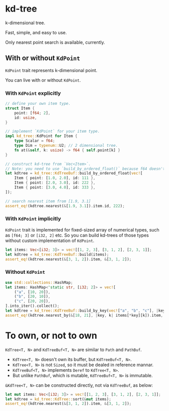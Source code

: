 # kd-tree
k-dimensional tree.

Fast, simple, and easy to use.

Only nearest point search is available, currently.

## With or without `KdPoint`
`KdPoint` trait represents k-dimensional point.

You can live with or without `KdPoint`.

### With `KdPoint` explicitly
```rust
// define your own item type.
struct Item {
    point: [f64; 2],
    id: usize,
}

// implement `KdPoint` for your item type.
impl kd_tree::KdPoint for Item {
    type Scalar = f64;
    type Dim = typenum::U2; // 2 dimensional tree.
    fn at(&self, k: usize) -> f64 { self.point[k] }
}

// construct kd-tree from `Vec<Item>`.
// Note: you need to use `build_by_ordered_float()` because f64 doesn't implement `Ord` trait.
let kdtree = kd_tree::KdTreeBuf::build_by_ordered_float(vec![
    Item { point: [1.0, 2.0], id: 111 },
    Item { point: [2.0, 3.0], id: 222 },
    Item { point: [3.0, 4.0], id: 333 },
]);

// search nearest item from [1.9, 3.1] 
assert_eq!(kdtree.nearest(&[1.9, 3.1]).item.id, 222);
```

### With `KdPoint` implicitly
`KdPoint` trait is implemented for fixed-sized array of numerical types, such as `[f64; 3]` or `[i32, 2]` etc.
So you can build kd-trees of those types without custom implementation of `KdPoint`.
```rust
let items: Vec<[i32; 3]> = vec![[1, 2, 3], [3, 1, 2], [2, 3, 1]];
let kdtree = kd_tree::KdTreeBuf::build(items);
assert_eq!(kdtree.nearest(&[3, 1, 2]).item, &[3, 1, 2]);
```

### Without `KdPoint`
```rust
use std::collections::HashMap;
let items: HashMap<'static str, [i32; 2]> = vec![
    ("a", [10, 20]),
    ("b", [20, 10]),
    ("c", [20, 20]),
].into_iter().collect();
let kdtree = kd_tree::KdTreeBuf::build_by_key(vec!["a", "b", "c"], |key, k| items[*key][k]);
assert_eq!(kdtree.nearest_by(&[18, 21], |key, k| items[*key][k]).item, &"c");
```

# To own, or not to own
`KdTree<T, N>` and `KdTreeBuf<T, N>` are similar to `Path` and `PathBuf`.

* `KdTree<T, N>` doesn't own its buffer, but `KdTreeBuf<T, N>`.
* `KdTree<T, N>` is not `Sized`, so it must be dealed in reference mannar.
* `KdTreeBuf<T, N>` implements `Deref` to `KdTree<T, N>`.
* But unlike `PathBuf`, which is mutable, `KdTreeBuf<T, N>` is immutable.

`&KdTree<T, N>` can be constructed directly, not via `KdTreeBuf`, as below:
```rust
let mut items: Vec<[i32; 3]> = vec![[1, 2, 3], [3, 1, 2], [2, 3, 1]];
let kdtree = kd_tree::KdTree::sort(&mut items);
assert_eq!(kdtree.nearest(&[3, 1, 2]).item, &[3, 1, 2]);
```    
